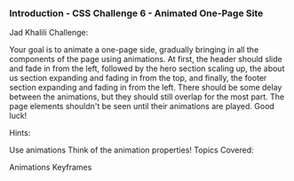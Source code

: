 ### Introduction - CSS Challenge 6 - Animated One-Page Site

Jad Khalili
Challenge:

Your goal is to animate a one-page side, gradually bringing in all the components of the page using animations. At first, the header should slide and fade in from the left, followed by the hero section scaling up, the about us section expanding and fading in from the top, and finally, the footer section expanding and fading in from the left. There should be some delay between the animations, but they should still overlap for the most part. The page elements shouldn't be seen until their animations are played. Good luck!

Hints:

Use animations
Think of the animation properties!
Topics Covered:

Animations
Keyframes
